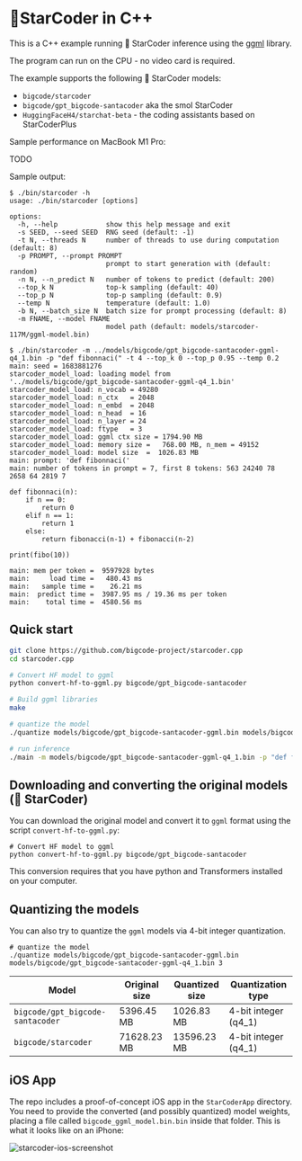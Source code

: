 # 💫StarCoder in C++

This is a C++ example running 💫 StarCoder inference using the [ggml](https://github.com/ggerganov/ggml) library.

The program can run on the CPU - no video card is required.

The example supports the following 💫 StarCoder models:

- `bigcode/starcoder`
- `bigcode/gpt_bigcode-santacoder` aka the smol StarCoder
- `HuggingFaceH4/starchat-beta` - the coding assistants based on StarCoderPlus

Sample performance on MacBook M1 Pro:

TODO


Sample output:

```
$ ./bin/starcoder -h
usage: ./bin/starcoder [options]

options:
  -h, --help            show this help message and exit
  -s SEED, --seed SEED  RNG seed (default: -1)
  -t N, --threads N     number of threads to use during computation (default: 8)
  -p PROMPT, --prompt PROMPT
                        prompt to start generation with (default: random)
  -n N, --n_predict N   number of tokens to predict (default: 200)
  --top_k N             top-k sampling (default: 40)
  --top_p N             top-p sampling (default: 0.9)
  --temp N              temperature (default: 1.0)
  -b N, --batch_size N  batch size for prompt processing (default: 8)
  -m FNAME, --model FNAME
                        model path (default: models/starcoder-117M/ggml-model.bin)

$ ./bin/starcoder -m ../models/bigcode/gpt_bigcode-santacoder-ggml-q4_1.bin -p "def fibonnaci(" -t 4 --top_k 0 --top_p 0.95 --temp 0.2      
main: seed = 1683881276
starcoder_model_load: loading model from '../models/bigcode/gpt_bigcode-santacoder-ggml-q4_1.bin'
starcoder_model_load: n_vocab = 49280
starcoder_model_load: n_ctx   = 2048
starcoder_model_load: n_embd  = 2048
starcoder_model_load: n_head  = 16
starcoder_model_load: n_layer = 24
starcoder_model_load: ftype   = 3
starcoder_model_load: ggml ctx size = 1794.90 MB
starcoder_model_load: memory size =   768.00 MB, n_mem = 49152
starcoder_model_load: model size  =  1026.83 MB
main: prompt: 'def fibonnaci('
main: number of tokens in prompt = 7, first 8 tokens: 563 24240 78 2658 64 2819 7 

def fibonnaci(n):
    if n == 0:
        return 0
    elif n == 1:
        return 1
    else:
        return fibonacci(n-1) + fibonacci(n-2)

print(fibo(10))

main: mem per token =  9597928 bytes
main:     load time =   480.43 ms
main:   sample time =    26.21 ms
main:  predict time =  3987.95 ms / 19.36 ms per token
main:    total time =  4580.56 ms
```

## Quick start
```bash
git clone https://github.com/bigcode-project/starcoder.cpp
cd starcoder.cpp

# Convert HF model to ggml
python convert-hf-to-ggml.py bigcode/gpt_bigcode-santacoder

# Build ggml libraries
make

# quantize the model
./quantize models/bigcode/gpt_bigcode-santacoder-ggml.bin models/bigcode/gpt_bigcode-santacoder-ggml-q4_1.bin 3

# run inference
./main -m models/bigcode/gpt_bigcode-santacoder-ggml-q4_1.bin -p "def fibonnaci(" --top_k 0 --top_p 0.95 --temp 0.2
```


## Downloading and converting the original models (💫 StarCoder)

You can download the original model and convert it to `ggml` format using the script `convert-hf-to-ggml.py`:

```
# Convert HF model to ggml
python convert-hf-to-ggml.py bigcode/gpt_bigcode-santacoder
```

This conversion requires that you have python and Transformers installed on your computer.

## Quantizing the models

You can also try to quantize the `ggml` models via 4-bit integer quantization.

```
# quantize the model
./quantize models/bigcode/gpt_bigcode-santacoder-ggml.bin models/bigcode/gpt_bigcode-santacoder-ggml-q4_1.bin 3
```

| Model | Original size | Quantized size | Quantization type |
| --- | --- | --- | --- |
| `bigcode/gpt_bigcode-santacoder` | 5396.45 MB | 1026.83 MB | 4-bit integer (q4_1) |
| `bigcode/starcoder` | 71628.23 MB | 13596.23 MB | 4-bit integer (q4_1) |

## iOS App

The repo includes a proof-of-concept iOS app in the `StarCoderApp` directory. You need to provide the converted (and possibly quantized) model weights, placing a file called `bigcode_ggml_model.bin.bin` inside that folder. This is what it looks like on an iPhone:

![starcoder-ios-screenshot](assets/starcoder-ios.jpg)

